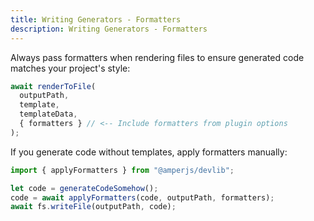 ```yaml
---
title: Writing Generators - Formatters
description: Writing Generators - Formatters
---
```


Always pass formatters when rendering files
to ensure generated code matches your project's style:

```ts
await renderToFile(
  outputPath,
  template,
  templateData,
  { formatters } // <-- Include formatters from plugin options
);
```

If you generate code without templates, apply formatters manually:

```ts
import { applyFormatters } from "@amperjs/devlib";

let code = generateCodeSomehow();
code = await applyFormatters(code, outputPath, formatters);
await fs.writeFile(outputPath, code);
```

